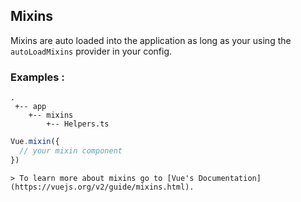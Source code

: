 ## Mixins

Mixins are auto loaded into the application as long as your using the `autoLoadMixins` provider in your config.

### Examples :

    .
     +-- app
        +-- mixins
            +-- Helpers.ts


```js
Vue.mixin({
  // your mixin component
})
```

    > To learn more about mixins go to [Vue's Documentation](https://vuejs.org/v2/guide/mixins.html).
